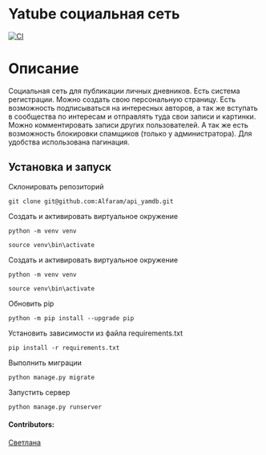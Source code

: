 # Yatube социальная сеть

[![CI](https://github.com/yandex-praktikum/hw05_final/actions/workflows/python-app.yml/badge.svg?branch=master)](https://github.com/yandex-praktikum/hw05_final/actions/workflows/python-app.yml)

# Описание

Социальная сеть для публикации личных дневников. Есть система регистрации. Можно создать свою персональную страницу. Есть возможность подписываться на интересных авторов, а так же вступать в сообщества по интересам и отправлять туда свои записи и картинки. Можно комментировать записи других пользователей. А так же есть возможность блокировки спамщиков (только у администратора). Для удобства использована пагинация. 

## Установка и запуск

Склонировать репозиторий

    git clone git@github.com:Alfaram/api_yamdb.git

Создать и активировать виртуальное окружение
    
    python -m venv venv
    
    source venv\bin\activate

Создать и активировать виртуальное окружение
    
    python -m venv venv
    
    source venv\bin\activate

Обновить pip
    
    python -m pip install --upgrade pip

Установить зависимости из файла requirements.txt

    pip install -r requirements.txt

Выполнить миграции

    python manage.py migrate

Запустить сервер

    python manage.py runserver
 
 #### Contributors:

[Светлана](https://github.com/lanazzk)
